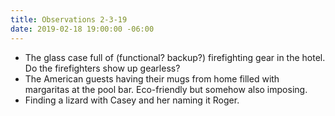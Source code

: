 ```yaml
---
title: Observations 2-3-19
date: 2019-02-18 19:00:00 -06:00
---
```


- The glass case full of (functional? backup?) firefighting gear in the hotel. Do the firefighters show up gearless?
- The American guests having their mugs from home filled with margaritas at the pool bar. Eco-friendly but somehow also imposing.
- Finding a lizard with Casey and her naming it Roger.
